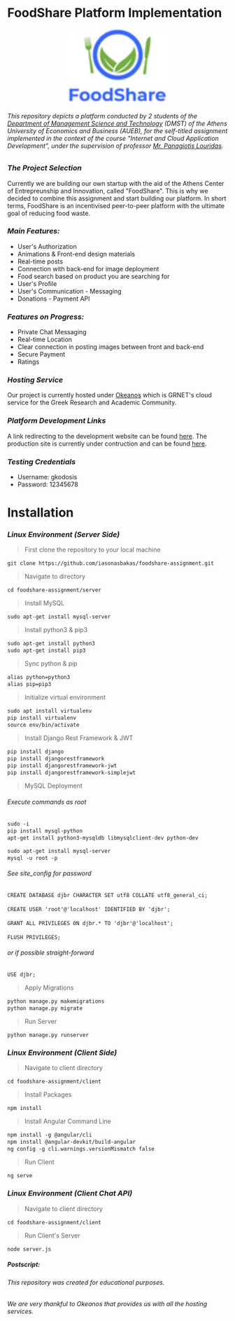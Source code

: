 # FoodShare Platform Implementation

<p align="center">
  <img width="230" height="168" src="https://github.com/iasonasbakas/foodshare/blob/master/client/src/assets/img/logo3.png">
</p>

###### *This repository depicts a platform conducted by 2 students of the [Department of Management Science and Technology](https://www.dept.aueb.gr/en/dmst) (DMST) of the Athens University of Economics and Business (AUEB), for the self-titled assignment implemented in the context of the course "Internet and Cloud Application Development", under the supervision of professor [Mr. Panagiotis Louridas](https://github.com/louridas).*

### *The Project Selection*
Currently we are building our own startup with the aid of the Athens Center of Entrepreunship and Innovation, called "FoodShare". This is why we decided to combine this assignment and start building our platform. In short terms, FoodShare is an incentivised peer-to-peer platform with the ultimate goal of reducing food waste. 

### *Main Features:*

* User's Authorization
* Animations & Front-end design materials
* Real-time posts
* Connection with back-end for image deployment
* Food search based on product you are searching for 
* User's Profile
* User's Communication - Messaging
* Donations - Payment API

### *Features on Progress:*

* Private Chat Messaging
* Real-time Location
* Clear connection in posting images between front and back-end
* Secure Payment
* Ratings 

### *Hosting Service*

Our project is currently hosted under [Okeanos](https://okeanos.grnet.gr/home/) which is GRNET's cloud service for the Greek Research and Academic Community.

### *Platform Development Links*

A link redirecting to the development website can be found [here](https://snf-862057.vm.okeanos.grnet.gr). The production site is currently under contruction 
and can be found [here](http://foodshare.gr/).

### *Testing Credentials*

* Username: gkodosis
* Password: 12345678


# Installation


### *Linux Environment (Server Side)*


> First clone the repository to your local machine

```
git clone https://github.com/iasonasbakas/foodshare-assignment.git
```

> Navigate to directory

```
cd foodshare-assignment/server
```

> Install MySQL 

```
sudo apt-get install mysql-server
```

> Install python3 & pip3

```
sudo apt-get install python3
sudo apt-get install pip3
```

> Sync python & pip

```
alias python=python3
alias pip=pip3
```

> Initialize virtual environment

```
sudo apt install virtualenv
pip install virtualenv
source env/bin/activate
```

> Install Django Rest Framework & JWT

```
pip install django
pip install djangorestframework
pip install djangorestframework-jwt
pip install djangorestframework-simplejwt
```

> MySQL Deployment

###### *Execute commands as root*

```
sudo -i
pip install mysql-python
apt-get install python3-mysqldb libmysqlclient-dev python-dev
```

```
sudo apt-get install mysql-server
mysql -u root -p
```

###### *See site_config for password*


```
CREATE DATABASE djbr CHARACTER SET utf8 COLLATE utf8_general_ci;

CREATE USER 'root'@'localhost' IDENTIFIED BY 'djbr';

GRANT ALL PRIVILEGES ON djbr.* TO 'djbr'@'localhost';

FLUSH PRIVILEGES;
```

###### *or if possible straight-forward*

```
USE djbr;
```

> Apply Migrations


```
python manage.py makemigrations
python manage.py migrate
```

> Run Server 

```
python manage.py runserver
```


### *Linux Environment (Client Side)*


> Navigate to client directory

```
cd foodshare-assignment/client
```

> Install Packages

```
npm install
```

> Install Angular Command Line

```
npm install -g @angular/cli
npm install @angular-devkit/build-angular
ng config -g cli.warnings.versionMismatch false
```

> Run Client

```
ng serve
```


### *Linux Environment (Client Chat API)*


> Navigate to client directory

```
cd foodshare-assignment/client
```

> Run Client's Server

```
node server.js
```

##### Postscript:
###### *This repository was created for educational purposes.*
###### *We are very thankful to Okeanos that provides us with all the hosting services.*
